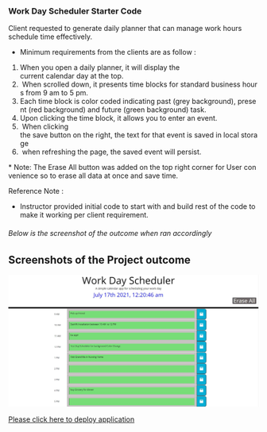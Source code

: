 ### Work Day Scheduler Starter Code


Client requested to generate daily planner that can manage work hours schedule time effectively. 

* Minimum requirements from the clients are as follow  : 

1.  When you open a daily planner, it will display the current calendar day at the top.
1.  When scrolled down, it presents time blocks for standard business hours from 9 am to 5 pm.
1.  Each time block is color coded indicating past (grey background), present (red background) and future (green background) task. 
1.  Upon clicking the time block, it allows you to enter an event.
1.  When clicking the save button on the right, the text for that event is saved in local storage
1.  when refreshing the page, the saved event will persist.

* Note: The Erase All button was added on the top right corner for User convenience so to erase all data at once and save time.


Reference Note : 
 * Instructor provided initial code to start with and build rest of the code to make it working per client requirement.
 
###### Below is the screenshot of the outcome when ran accordingly  

## Screenshots of the Project outcome ## 

![Screenshot of web page](Develop/assets/images/screenshot.JPG)


[Please click here to deploy application](https://miraj00.github.io/work-day-scheduler/)


